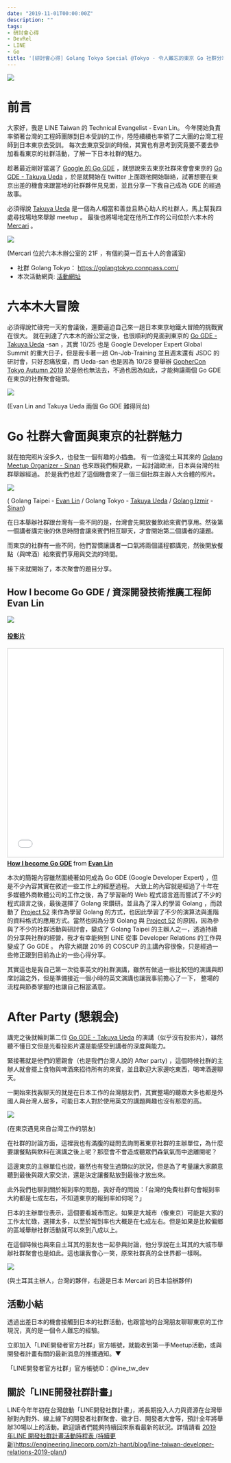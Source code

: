 ```yaml
---
date: "2019-11-01T00:00:00Z"
description: ""
tags:
- 研討會心得
- DevRel
- LINE
- Go
title: '[研討會心得] Golang Tokyo Special @Tokyo - 令人難忘的東京 Go 社群分享經驗'
---
```


![](../images/2019/1024_1.JPG)




# 前言

大家好，我是 LINE Taiwan 的 Technical Evangelist - Evan Lin。 今年開始負責率領著台灣的工程師團隊到日本受訓的工作，陸陸續續也率領了二大團的台灣工程師到日本東京去受訓。 每次去東京受訓的時候，其實也有思考到究竟要不要去參加看看東京的社群活動，了解一下日本社群的魅力。 

趁著最近剛好當選了 [Google 的 Go GDE](https://www.evanlin.com/gde-go/) ，就想說來去東京社群來會會東京的 [Go GDE - Takuya Ueda](https://developers.google.com/community/experts/directory/profile/profile-takuya_ueda) ，於是就開始在 twitter 上面跟他開始聯絡，試著想要在東京出差的機會來跟當地的社群夥伴見見面，並且分享一下我自己成為 GDE 的經過故事。

必須得說  [Takuya Ueda](https://developers.google.com/community/experts/directory/profile/profile-takuya_ueda)  是一個為人相當和善並且熱心助人的社群人，馬上幫我四處尋找場地來舉辦 meetup 。 最後也將場地定在他所工作的公司位於六本木的 [Mercari](https://www.mercari.com/) 。

![](../images/2019/1024_2.JPG)

(Mercari 位於六本木辦公室的 21F ，有個約莫一百五十人的會議室)



- 社群 Golang  Tokyo： https://golangtokyo.connpass.com/
- 本次活動網頁:  [活動網址](https://golangtokyo.connpass.com/event/150891/)﻿



# 六本木大冒險

必須得說忙碌完一天的會議後，還要逼迫自己來一趟日本東京地鐵大冒險的挑戰實在很大。 就在到達了六本木的辦公室之後，也很順利的見面到東京的 [Go GDE - Takuya Ueda](https://developers.google.com/community/experts/directory/profile/profile-takuya_ueda) -san ，其實 10/25 也是 Google Developer Expert Global Summit 的重大日子，但是我卡著一趟 On-Job-Training 並且週末還有 JSDC 的研討會，只好忍痛放棄，而 Ueda-san 也是因為 10/28 要舉辦 [GopherCon Tokyo Autumn 2019](https://gocon.jp/) 於是他也無法去，不過也因為如此，才能夠讓兩個 Go GDE 在東京的社群聚會碰頭。

![](../images/2019/1024_3.JPG)

(Evan Lin and Takuya Ueda 兩個 Go GDE 難得同台)



# Go 社群大會面與東京的社群魅力

就在拍完照片沒多久，也發生一個有趣的小插曲。  有一位遠從土耳其來的 [Golang Meetup Organizer - Sinan](https://twitter.com/unicod3) 也來跟我們相見歡，一起討論歐洲，日本與台灣的社群舉辦經過。 於是我們也趁了這個機會來了一個三個社群主辦人大合體的照片。

![](../images/2019/1024_4.JPG)

( Golang Taipei - [Evan Lin](https://twitter.com/Evan_Lin) / Golang Tokyo -  [Takuya Ueda](https://twitter.com/tenntenn) / [Golang Izmir](https://twitter.com/IzmirGophers) - [Sinan](https://twitter.com/unicod3))



在日本舉辦社群跟台灣有一些不同的是，台灣會先開放餐飲給來賓們享用。然後第一個講者講完後的休息時間會讓來賓們相互聊天，才會開始第二個講者的議題。 

而東京的社群有一些不同，他們習慣讓講者一口氣將兩個議程都講完，然後開放餐點（與啤酒）給來賓們享用與交流的時間。

接下來就開始了，本次聚會的題目分享。

##  How I become Go GDE / 資深開發技術推廣工程師 Evan Lin

![](../images/2019/1024_51.JPG)



#### [投影片](https://www.slideshare.net/EvansLin/how-i-become-go-gde)

<iframe src="//www.slideshare.net/slideshow/embed_code/key/azNLrHA8SsbXg2" width="595" height="485" frameborder="0" marginwidth="0" marginheight="0" scrolling="no" style="border:1px solid #CCC; border-width:1px; margin-bottom:5px; max-width: 100%;" allowfullscreen> </iframe> <div style="margin-bottom:5px"> <strong> <a href="//www.slideshare.net/EvansLin/how-i-become-go-gde" title="How I become Go GDE" target="_blank">How I become Go GDE</a> </strong> from <strong><a href="https://www.slideshare.net/EvansLin" target="_blank">Evan Lin</a></strong> </div>

本次的簡報內容雖然圍繞著如何成為 Go GDE (Google Developer Expert) ，但是不少內容其實在敘述一些工作上的經歷過程。 大致上的內容就是經過了十年在多媒體外商軟體公司的工作之後，為了學習新的 Web 程式語言進而嘗試了不少的程式語言之後，最後選擇了 Golang 來鑽研。並且為了深入的學習 Golang ，而啟動了 [Project 52](https://github.com/kkdai/project52) 來作為學習 Golang 的方式，也因此學習了不少的演算法與進階的資料格式的應用方式。當然也因為分享 Golang 與 [Project 52](https://github.com/kkdai/project52) 的原因，因為參與了不少的社群活動與研討會，變成了 Golang Taipei 的主辦人之一，透過持續的分享與社群的經營，我才有幸能夠到 LINE 從事 Developer Relations 的工作與變成了 Go GDE  。 內容大綱跟 2016 的 COSCUP 的主講內容很像，只是經過一些修正跟到目前為止的一些心得分享。 

其實這也是我自己第一次從事英文的社群演講，雖然有做過一些比較短的演講與即席討論之外，但是準備接近一個小時的英文演講也讓我事前擔心了一下， 整場的流程與節奏掌握的也讓自己相當滿意。



# After Party (懇親会)

講完之後就輪到第二位 [Go GDE - Takuya Ueda](https://developers.google.com/community/experts/directory/profile/profile-takuya_ueda)  的演講（似乎沒有投影片），雖然聽不懂日文但是光看投影片還是能感受到講者的深度與能力。

緊接著就是他們的懇親會（也是我們台灣人說的 After party) ，這個時候社群的主辦人就會擺上食物與啤酒來招待所有的來賓，並且歡迎大家邊吃東西，喝啤酒邊聊天。

一開始來找我聊天的就是在日本工作的台灣朋友們，其實整場的聽眾大多也都是外國人與台灣人居多，可能日本人對於使用英文的講題興趣也沒有那麼的高。

![](../images/2019/1024_6.JPG)

(在東京遇見來自台灣工作的朋友)



在社群的討論方面，這裡我也有滿腹的疑問去詢問著東京社群的主辦單位，為什麼要讓餐點與飲料在演講之後上呢？那麼會不會造成聽眾們森氣氣而中途離開呢？

這邊東京的主辦單位也說，雖然也有發生過類似的狀況，但是為了考量讓大家願意聽到最後與跟大家交流，還是決定讓餐點放到最後才放出來。 

此外我們也聊到關於報到率的問題，我好奇的問說：「台灣的免費社群句會報到率大約都是七成左右，不知道東京的報到率如何呢？」

日本的主辦單位表示，這個要看城市而定。如果是大城市（像東京）可能是大家的工作太忙碌，選擇太多，以至於報到率也大概是在七成左右。但是如果是比較偏鄉的區域舉辦社群活動就可以來到八成以上。

在這個時候也與來自土耳其的朋友也一起參與討論，他分享說在土耳其的大城市舉辦社群聚會也是如此。這也讓我會心一笑，原來社群真的全世界都一樣啊。

![](../images/2019/1024_7.JPG)

(與土耳其主辦人，台灣的夥伴，右邊是日本 Mercari 的日本協辦夥伴)


## 活動小結

透過出差日本的機會接觸到日本的社群活動，也跟當地的台灣朋友聊聊東京的工作現況，真的是一個令人難忘的經驗。

立即加入「LINE開發者官方社群」官方帳號，就能收到第一手Meetup活動，或與開發者計畫有關的最新消息的推播通知。▼

「LINE開發者官方社群」官方帳號ID：@line_tw_dev

## 關於「LINE開發社群計畫」

LINE今年年初在台灣啟動「LINE開發社群計畫」，將長期投入人力與資源在台灣舉辦對內對外、線上線下的開發者社群聚會、徵才日、開發者大會等，預計全年將舉辦30場以上的活動。歡迎讀者們能夠持續回來察看最新的狀況。詳情請看 [2019 年LINE 開發社群計畫活動時程表 (持續更新)](https://engineering.linecorp.com/zh-hant/blog/line-taiwan-developer-relations-2019-plan/)https://engineering.linecorp.com/zh-hant/blog/line-taiwan-developer-relations-2019-plan/)